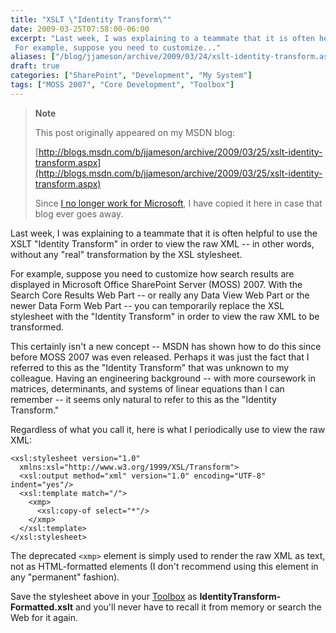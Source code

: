 ```yaml
---
title: "XSLT \"Identity Transform\""
date: 2009-03-25T07:58:00-06:00
excerpt: "Last week, I was explaining to a teammate that it is often helpful to use the XSLT \"Identity Transform\" in order to view the raw XML -- in other words, without any \"real\" transformation by the XSL stylesheet. 
 For example, suppose you need to customize..."
aliases: ["/blog/jjameson/archive/2009/03/24/xslt-identity-transform.aspx", "/blog/jjameson/archive/2009/03/25/xslt-identity-transform.aspx"]
draft: true
categories: ["SharePoint", "Development", "My System"]
tags: ["MOSS 2007", "Core Development", "Toolbox"]
---
```


> **Note**
>
> This post originally appeared on my MSDN blog:
>
> [http://blogs.msdn.com/b/jjameson/archive/2009/03/25/xslt-identity-transform.aspx](http://blogs.msdn.com/b/jjameson/archive/2009/03/25/xslt-identity-transform.aspx)
>
> Since [I no longer work for Microsoft](/blog/jjameson/2011/09/02/last-day-with-microsoft), I have copied it here in case that blog ever goes away.

Last week, I was explaining to a teammate that it is often helpful to use the XSLT "Identity Transform" in order to view the raw XML -- in other words, without any "real" transformation by the XSL stylesheet.

For example, suppose you need to customize how search results are displayed in Microsoft Office SharePoint Server (MOSS) 2007. With the Search Core Results Web Part -- or really any Data View Web Part or the newer Data Form Web Part -- you can temporarily replace the XSL stylesheet with the "Identity Transform" in order to view the raw XML to be transformed.

This certainly isn't a new concept -- MSDN has shown how to do this since before MOSS 2007 was even released. Perhaps it was just the fact that I referred to this as the "Identity Transform" that was unknown to my colleague. Having an engineering background -- with more coursework in matrices, determinants, and systems of linear equations than I can remember -- it seems only natural to refer to this as the "Identity Transform."

Regardless of what you call it, here is what I periodically use to view the raw XML:

```
<xsl:stylesheet version="1.0"
  xmlns:xsl="http://www.w3.org/1999/XSL/Transform">
  <xsl:output method="xml" version="1.0" encoding="UTF-8" indent="yes"/>
  <xsl:template match="/">
    <xmp>
      <xsl:copy-of select="*"/>
    </xmp>
  </xsl:template>
</xsl:stylesheet>
```

The deprecated `<xmp>` element is simply used to render the raw XML as text, not as HTML-formatted elements (I don't recommend using this element in any "permanent" fashion).

Save the stylesheet above in your [Toolbox](/blog/jjameson/2007/03/22/backedup-and-notbackedup) as **IdentityTransform-Formatted.xslt** and you'll never have to recall it from memory or search the Web for it again.

